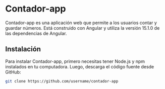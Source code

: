 # Contador-app

Contador-app es una aplicación web que permite a los usuarios contar y guardar números. Está construido con Angular y utiliza la versión 15.1.0 de las dependencias de Angular.

## Instalación

Para instalar Contador-app, primero necesitas tener Node.js y npm instalados en tu computadora. Luego, descarga el código fuente desde GitHub:

```bash
git clone https://github.com/username/contador-app
